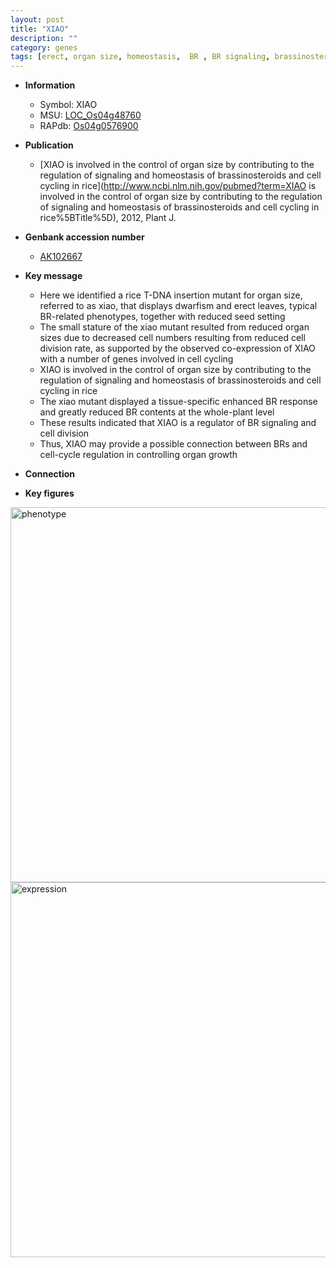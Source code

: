 ```yaml
---
layout: post
title: "XIAO"
description: ""
category: genes
tags: [erect, organ size, homeostasis,  BR , BR signaling, brassinosteroid, cell division, dwarf, growth, seed]
---
```


* **Information**  
    + Symbol: XIAO  
    + MSU: [LOC_Os04g48760](http://rice.plantbiology.msu.edu/cgi-bin/ORF_infopage.cgi?orf=LOC_Os04g48760)  
    + RAPdb: [Os04g0576900](http://rapdb.dna.affrc.go.jp/viewer/gbrowse_details/irgsp1?name=Os04g0576900)  

* **Publication**  
    + [XIAO is involved in the control of organ size by contributing to the regulation of signaling and homeostasis of brassinosteroids and cell cycling in rice](http://www.ncbi.nlm.nih.gov/pubmed?term=XIAO is involved in the control of organ size by contributing to the regulation of signaling and homeostasis of brassinosteroids and cell cycling in rice%5BTitle%5D), 2012, Plant J.

* **Genbank accession number**  
    + [AK102667](http://www.ncbi.nlm.nih.gov/nuccore/AK102667)

* **Key message**  
    + Here we identified a rice T-DNA insertion mutant for organ size, referred to as xiao, that displays dwarfism and erect leaves, typical BR-related phenotypes, together with reduced seed setting
    + The small stature of the xiao mutant resulted from reduced organ sizes due to decreased cell numbers resulting from reduced cell division rate, as supported by the observed co-expression of XIAO with a number of genes involved in cell cycling
    + XIAO is involved in the control of organ size by contributing to the regulation of signaling and homeostasis of brassinosteroids and cell cycling in rice
    + The xiao mutant displayed a tissue-specific enhanced BR response and greatly reduced BR contents at the whole-plant level
    + These results indicated that XIAO is a regulator of BR signaling and cell division
    + Thus, XIAO may provide a possible connection between BRs and cell-cycle regulation in controlling organ growth

* **Connection**  

* **Key figures**  
<img src="https://funricegenes.github.io/images/XIAO.pheno.png" alt="phenotype"  style="width: 600px;"/>

<img src="https://funricegenes.github.io/images/XIAO.exp.png" alt="expression"  style="width: 600px;"/>


